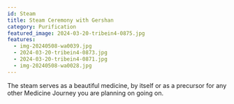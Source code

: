 ```yaml
---
id: Steam
title: Steam Ceremony with Gershan
category: Purification
featured_image: 2024-03-20-tribein4-0875.jpg
features:
  - img-20240508-wa0039.jpg
  - 2024-03-20-tribein4-0873.jpg
  - 2024-03-20-tribein4-0871.jpg
  - img-20240508-wa0028.jpg
---
```

The steam serves as a beautiful medicine, by itself or as a precursor for any other Medicine Journey you are planning on going on.
